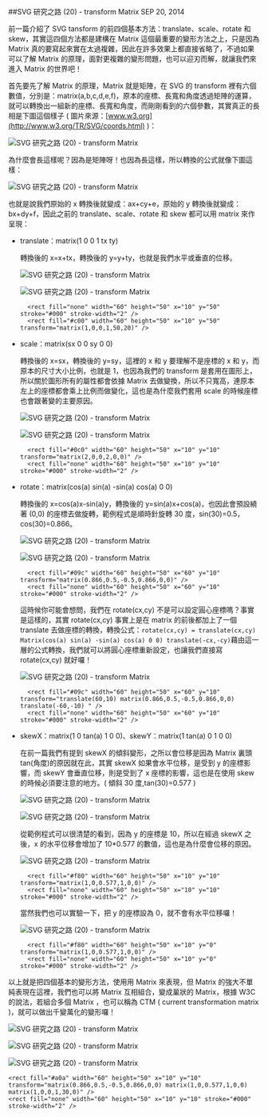 <!-- @@master  = ../../_layout.html-->

<!-- @@block  =  jsBottom-->

<include src="../../_articles-js.html"></include>

<!-- @@close-->

<!-- @@block  =  css-->

<include src="../../_articles-css.html"></include>

<!-- @@close-->

<!-- @@block  =  articles-social-->

<include src="../../_articles-social.html"></include>

<!-- @@close-->

<!-- @@block  =  articles-footer-->

<include src="../../_articles.html"></include>

<!-- @@close-->

<!-- @@block  =  meta-->

<meta property="article:published_time" content="2014-09-20T23:45:00+01:00">

<meta name="keywords" content="svg,transform,matrix,translate,scale,rotate,skewX,skewY">

<meta name="description" content="要使用 Matrix，就要先了解 Matrix 的原理，Matrix 就是矩陣，在 SVG 的 transform 裡有六個數值，分別是：matrix(a,b,c,d,e,f)，原本的座標、長寬和角度透過矩陣的運算，就可以轉換出一組新的座標、長寬和角度。">

<meta itemprop="name" content="SVG 研究之路 (20) - transform Matrix - OXXO.STUDIO">

<meta itemprop="image" content="http://www.oxxostudio.tw/img/articles/201409/20140920_2_01.jpg">

<meta itemprop="description" content="要使用 Matrix，就要先了解 Matrix 的原理，Matrix 就是矩陣，在 SVG 的 transform 裡有六個數值，分別是：matrix(a,b,c,d,e,f)，原本的座標、長寬和角度透過矩陣的運算，就可以轉換出一組新的座標、長寬和角度。">

<meta property="og:title" content="SVG 研究之路 (20) - transform Matrix - OXXO.STUDIO">

<meta property="og:url" content="http://www.oxxostudio.tw/articles/201409/svg-20-transform-matrix.html">

<meta property="og:image" content="http://www.oxxostudio.tw/img/articles/201409/20140920_2_01.jpg">

<meta property="og:description" content="要使用 Matrix，就要先了解 Matrix 的原理，Matrix 就是矩陣，在 SVG 的 transform 裡有六個數值，分別是：matrix(a,b,c,d,e,f)，原本的座標、長寬和角度透過矩陣的運算，就可以轉換出一組新的座標、長寬和角度。">

<title>SVG 研究之路 (20) - transform Matrix  - OXXO.STUDIO</title> 

<!-- @@close-->

<!-- @@block  =  articles-content--> 

##SVG 研究之路 (20) - transform Matrix  <span class="article-date" tag="web"><i></i>SEP 20, 2014</span>

前一篇介紹了 SVG tansform 的前四個基本方法：translate、scale、rotate 和 skew，其實這四個方法都是建構在 Matrix 這個最重要的變形方法之上，只是因為 Matrix 真的要寫起來實在太過複雜，因此在許多效果上都直接省略了，不過如果可以了解 Matrix 的原理，面對更複雜的變形問題，也可以迎刃而解，就讓我們來進入 Matrix 的世界吧！

首先要先了解 Matrix 的原理，Matrix 就是矩陣，在 SVG 的 transform 裡有六個數值，分別是：matrix(a,b,c,d,e,f)，原本的座標、長寬和角度透過矩陣的運算，就可以轉換出一組新的座標、長寬和角度，而剛剛看到的六個參數，其實真正的長相是下圖這個樣子 ( 圖片來源：[www.w3.org](http://www.w3.org/TR/SVG/coords.html) )：

![SVG 研究之路 (20) - transform Matrix](/img/articles/201409/20140920_2_02.png)

為什麼會長這樣呢？因為是矩陣呀！也因為長這樣，所以轉換的公式就像下圖這樣：

![SVG 研究之路 (20) - transform Matrix](/img/articles/201409/20140920_2_03.png)


也就是說我們原始的 x 轉換後就變成：ax+cy+e，原始的 y 轉換後就變成： bx+dy+f，因此之前的 translate、scale、rotate 和 skew 都可以用 matrix 來作呈現：

- translate：matrix(1 0 0 1 tx ty)

	轉換後的 x=x+tx，轉換後的 y=y+ty，也就是我們水平或垂直的位移。

	![SVG 研究之路 (20) - transform Matrix](/img/articles/201409/20140920_2_04.png)

	![SVG 研究之路 (20) - transform Matrix](/img/articles/201409/20140920_2_041.png)

		<rect fill="none" width="60" height="50" x="10" y="50" stroke="#000" stroke-width="2" />
		<rect fill="#c00" width="60" height="50" x="10" y="50" transform="matrix(1,0,0,1,50,20)" />

- scale：matrix(sx 0 0 sy 0 0)

	轉換後的 x=sx，轉換後的 y=sy，這裡的 x 和 y 要理解不是座標的 x 和 y，而原本的尺寸大小比例，也就是 1，也因為我們的 transform 是套用在圖形上，所以關於圖形所有的屬性都會依據 Matrix 去做變換，所以不只寬高，連原本左上的座標都會乘上比例而做變化，這也是為什麼我們套用 scale 的時候座標也會跟著變的主要原因。

	![SVG 研究之路 (20) - transform Matrix](/img/articles/201409/20140920_2_05.png)

	![SVG 研究之路 (20) - transform Matrix](/img/articles/201409/20140920_2_051.png)

		<rect fill="#0c0" width="60" height="50" x="10" y="10" transform="matrix(2,0,0,2,0,0)" />
		<rect fill="none" width="60" height="50" x="10" y="10" stroke="#000" stroke-width="2" />

- rotate：matrix(cos(a) sin(a) -sin(a) cos(a) 0 0)

	轉換後的 x=cos(a)x-sin(a)y，轉換後的 y=sin(a)x+cos(a)，也因此會預設繞著 (0,0) 的座標去做旋轉，範例程式是順時針旋轉 30 度，sin(30)=0.5，cos(30)=0.866。

	![SVG 研究之路 (20) - transform Matrix](/img/articles/201409/20140920_2_06.png)

	![SVG 研究之路 (20) - transform Matrix](/img/articles/201409/20140920_2_061.png)

		<rect fill="#09c" width="60" height="50" x="60" y="10" transform="matrix(0.866,0.5,-0.5,0.866,0,0)" />
		<rect fill="none" width="60" height="50" x="60" y="10" stroke="#000" stroke-width="2" />

	這時候你可能會想問，我們在 rotate(cx,cy) 不是可以設定圓心座標嗎？事實是這樣的，其實 rotate(cx,cy) 事實上是在 matrix 的前後都加上了一個 translate 去做座標的轉換，轉換公式：`rotate(cx,cy) = translate(cx,cy) Matrix(cos(a) sin(a) -sin(a) cos(a) 0 0) translate(-cx,-cy)`藉由這一層的公式轉換，我們就可以將圓心座標重新設定，也讓我們直接寫 rotate(cx,cy) 就好囉！

	![SVG 研究之路 (20) - transform Matrix](/img/articles/201409/20140920_2_062.png)

		<rect fill="#09c" width="60" height="50" x="60" y="10" transform="translate(60,10) matrix(0.866,0.5,-0.5,0.866,0,0) translate(-60,-10) " />
		<rect fill="none" width="60" height="50" x="60" y="10" stroke="#000" stroke-width="2" />

- skewX：matrix(1 0 tan(a) 1 0 0)、skewY：matrix(1 tan(a) 0 1 0 0)

	在前一篇我們有提到 skewX 的傾斜變形，之所以會位移是因為 Matrix 裏頭 tan(角度)的原因就在此，其實 skewX 如果會水平位移，是受到 y 的座標影響，而 skewY 會垂直位移，則是受到了 x 座標的影響，這也是在使用 skew 的時候必須要注意的地方。( 傾斜 30 度,tan(30)=0.577 )

	![SVG 研究之路 (20) - transform Matrix](/img/articles/201409/20140920_2_07.png)

	![SVG 研究之路 (20) - transform Matrix](/img/articles/201409/20140920_2_08.png)

	從範例程式可以很清楚的看到，因為 y 的座標是 10，所以在經過 skewX 之後，x 的水平位移會增加了 10*0.577 的數值，這也是為什麼會位移的原因。

	![SVG 研究之路 (20) - transform Matrix](/img/articles/201409/20140920_2_071.png)

		<rect fill="#f80" width="60" height="50" x="10" y="10" transform="matrix(1,0,0.577,1,0,0)" />
		<rect fill="none" width="60" height="50" x="10" y="10" stroke="#000" stroke-width="2" />

	當然我們也可以實驗一下，把 y 的座標設為 0，就不會有水平位移囉！

	![SVG 研究之路 (20) - transform Matrix](/img/articles/201409/20140920_2_072.png)

		<rect fill="#f80" width="60" height="50" x="10" y="0" transform="matrix(1,0,0.577,1,0,0)" />
		<rect fill="none" width="60" height="50" x="10" y="0" stroke="#000" stroke-width="2" />

以上就是把四個基本的變形方法，使用用 Matrix 來表現，但 Matrix 的強大不單純表現在這裡，我們也可以將 Matrix 互相組合，變成巢狀的 Matrix，根據 W3C 的說法，若組合多個 Matrix ，也可以稱為 CTM ( current transformation matrix )，就可以做出千變萬化的變形囉！

![SVG 研究之路 (20) - transform Matrix](/img/articles/201409/20140920_2_09.png)

![SVG 研究之路 (20) - transform Matrix](/img/articles/201409/20140920_2_10.png)

![SVG 研究之路 (20) - transform Matrix](/img/articles/201409/20140920_2_11.png)

	<rect fill="#a0a" width="60" height="50" x="10" y="10" transform="matrix(0.866,0.5,-0.5,0.866,0,0) matrix(1,0,0.577,1,0,0) matrix(1,0,0,1,30,0)" />
	<rect fill="none" width="60" height="50" x="10" y="10" stroke="#000" stroke-width="2" />

<br>

<!-- @@close-->



